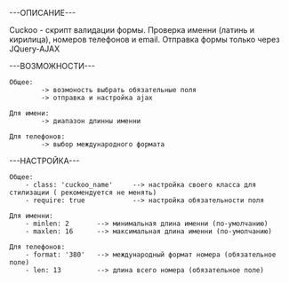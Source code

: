 ---ОПИСАНИЕ---

Cuckoo - скрипт валидации формы. Проверка именни (латинь и кирилица), номеров телефонов и email. Отправка формы только через JQuery-AJAX

---ВОЗМОЖНОСТИ---

    Общее:
            -> возмоность выбрать обязательные поля
            -> отправка и настройка ajax 

    Для имени:
            -> диапазон длинны именни

    Для телефонов:
            -> выбор международного формата
    

---НАСТРОЙКА---

    Общее: 
        - сlass: 'cuckoo_name'     --> настройка своего класса для стилизации ( рекомендуется не менять)
        - require: true            --> настройка обязательности поля

    Для именни:
        - minlen: 2       --> минимальная длина именни (по-умолчанию)
        - maxlen: 16      --> максимальная длина именни (по-умолчанию)

    Для телефонов:
        - format: '380'   --> международный формат номера (обязательное поле)
        - len: 13         --> длина всего номера (обязательное поле)
            

